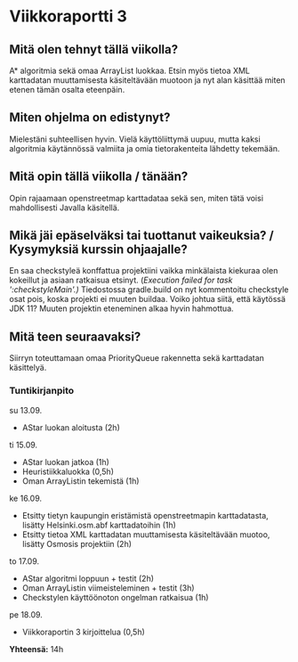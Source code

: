 # Viikkoraportti 3

## Mitä olen tehnyt tällä viikolla?

A* algoritmia sekä omaa ArrayList luokkaa. Etsin myös tietoa XML karttadatan muuttamisesta käsiteltävään muotoon ja nyt alan käsittää miten etenen tämän osalta eteenpäin.

## Miten ohjelma on edistynyt?

Mielestäni suhteellisen hyvin. Vielä käyttöliittymä uupuu, mutta kaksi algoritmia käytännössä valmiita ja omia tietorakenteita lähdetty tekemään.

## Mitä opin tällä viikolla / tänään?

Opin rajaamaan openstreetmap karttadataa sekä sen, miten tätä voisi mahdollisesti Javalla käsitellä.

## Mikä jäi epäselväksi tai tuottanut vaikeuksia? / Kysymyksiä kurssin ohjaajalle?

En saa checkstyleä konffattua projektiini vaikka minkälaista kiekuraa olen kokeillut ja asiaan ratkaisua etsinyt. (_Execution failed for task ':checkstyleMain'.)_ Tiedostossa gradle.build on nyt kommentoitu checkstyle osat pois, koska projekti ei muuten buildaa. Voiko johtua siitä, että käytössä JDK 11? Muuten projektin eteneminen alkaa hyvin hahmottua.

## Mitä teen seuraavaksi?

Siirryn toteuttamaan omaa PriorityQueue rakennetta sekä karttadatan käsittelyä.

### Tuntikirjanpito

su 13.09.
- AStar luokan aloitusta (2h)

ti 15.09.
- AStar luokan jatkoa (1h)
- Heuristiikkaluokka (0,5h)
- Oman ArrayListin tekemistä (1h)

ke 16.09.
- Etsitty tietyn kaupungin eristämistä openstreetmapin karttadatasta, lisätty Helsinki.osm.abf karttadatoihin (1h)
- Etsitty tietoa XML karttadatan muuttamisesta käsiteltävään muotoo, lisätty Osmosis projektiin (2h)

to 17.09.
- AStar algoritmi loppuun + testit (2h)
- Oman ArrayListin viimeisteleminen + testit (3h)
- Checkstylen käyttöönoton ongelman ratkaisua (1h)

pe 18.09.
- Viikkoraportin 3 kirjoittelua (0,5h)

**Yhteensä:** 14h

